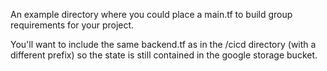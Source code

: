 An example directory where you could place a main.tf to build group requirements for your project.

You'll want to include the same backend.tf as in the /cicd directory (with a different prefix) so the state is still contained in the google storage bucket.